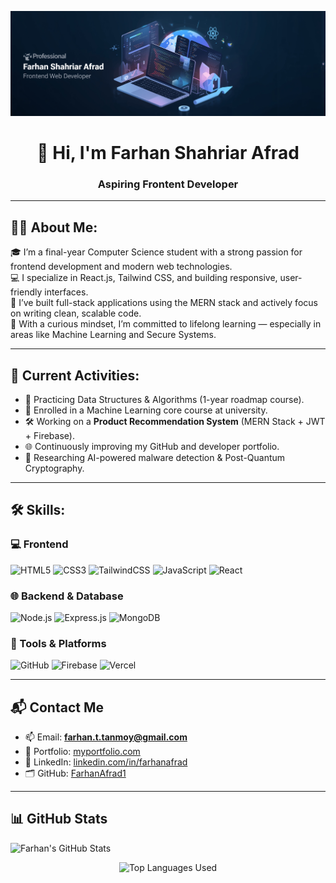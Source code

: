 ![Banner](https://raw.githubusercontent.com/FarhanAfrad1/FarhanAfrad1/main/banner.jpg)

<h1 align="center">👋 Hi, I'm Farhan Shahriar Afrad</h1>
<h3 align="center">Aspiring Frontent Developer</h3>

---

## 🧑‍💼 About Me:

🎓 I’m a final-year Computer Science student with a strong passion for frontend development and modern web technologies.  
💻 I specialize in React.js, Tailwind CSS, and building responsive, user-friendly interfaces.  
🚀 I’ve built full-stack applications using the MERN stack and actively focus on writing clean, scalable code.  
🧠 With a curious mindset, I’m committed to lifelong learning — especially in areas like Machine Learning and Secure Systems.

---

## 📌 Current Activities:

- 🚀 Practicing Data Structures & Algorithms (1-year roadmap course).
- 🧠 Enrolled in a Machine Learning core course at university.
- 🛠️ Working on a **Product Recommendation System** (MERN Stack + JWT + Firebase).
- 🌐 Continuously improving my GitHub and developer portfolio.
- 🔐 Researching AI-powered malware detection & Post-Quantum Cryptography.

---

## 🛠 Skills:

### 💻 Frontend
![HTML5](https://img.shields.io/badge/HTML5-E34F26?style=flat&logo=html5&logoColor=white)
![CSS3](https://img.shields.io/badge/CSS3-1572B6?style=flat&logo=css3&logoColor=white)
![TailwindCSS](https://img.shields.io/badge/TailwindCSS-06B6D4?style=flat&logo=tailwind-css&logoColor=white)
![JavaScript](https://img.shields.io/badge/JavaScript-F7DF1E?style=flat&logo=javascript&logoColor=black)
![React](https://img.shields.io/badge/React-61DAFB?style=flat&logo=react&logoColor=black)

### 🌐 Backend & Database
![Node.js](https://img.shields.io/badge/Node.js-339933?style=flat&logo=node.js&logoColor=white)
![Express.js](https://img.shields.io/badge/Express.js-000000?style=flat&logo=express&logoColor=white)
![MongoDB](https://img.shields.io/badge/MongoDB-47A248?style=flat&logo=mongodb&logoColor=white)

### 🧰 Tools & Platforms
![GitHub](https://img.shields.io/badge/GitHub-181717?style=flat&logo=github&logoColor=white)
![Firebase](https://img.shields.io/badge/Firebase-FFCA28?style=flat&logo=firebase&logoColor=black)
![Vercel](https://img.shields.io/badge/Vercel-000000?style=flat&logo=vercel&logoColor=white)

---




## 📬 Contact Me

- 📫 Email: **farhan.t.tanmoy@gmail.com**  
- 🔗 Portfolio: [myportfolio.com](https://myportfolio.com)  
- 💼 LinkedIn: [linkedin.com/in/farhanafrad](www.linkedin.com/in/farhan-afrad)  
- 🗂 GitHub: [FarhanAfrad1](https://github.com/FarhanAfrad1) 

---



## 📊 GitHub Stats

  <img src="https://github-readme-stats.vercel.app/api?username=FarhanAfrad1&show_icons=true&theme=tokyonight" alt="Farhan's GitHub Stats" />
</p>

<p align="center">
  <img src="https://github-readme-stats.vercel.app/api/top-langs/?username=FarhanAfrad1&layout=compact&theme=tokyonight" alt="Top Languages Used" />
</p>

